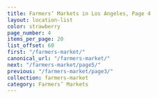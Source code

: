 ```yaml
---
title: Farmers’ Markets in Los Angeles, Page 4
layout: location-list
color: strawberry
page_number: 4
items_per_page: 20
list_offset: 60
first: "/farmers-market/"
canonical_url: "/farmers-market/"
next: "/farmers-market/page5/"
previous: "/farmers-market/page3/"
collection: farmers-market
category: Farmers’ Markets
---
```


